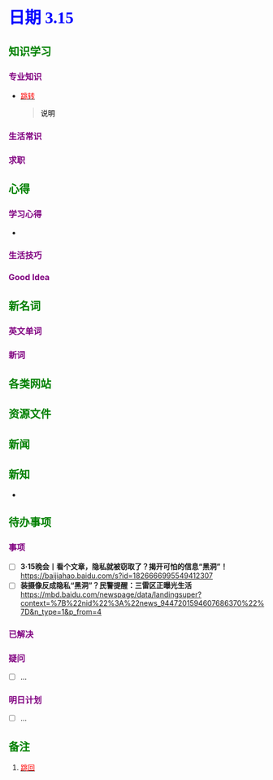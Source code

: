 ## <font color = blue face=楷体 size=6>日期 3.15</font>

## <font color = green>知识学习 </font>
### <font color = purple>专业知识 </font>
+ <a id = "01-1">  [<font color = red>跳转</font>](#01-2)
   > <font color = o> 说明 </font>
### <font color = purple>生活常识 </font>

### <font color = purple>求职 </font>



## <font color = green>心得 </font>
### <font color = purple>学习心得 </font>
+ 
### <font color = purple>生活技巧 </font>

### <font color = purple>Good Idea </font>



## <font color = green>新名词 </font>
### <font color = purple>英文单词 </font>
### <font color = purple>新词 </font>



## <font color = green>各类网站 </font>


## <font color = green>资源文件 </font>


## <font color = green>新闻 </font>


## <font color = green>新知 </font>
+ 

## <font color = green>待办事项 </font>
### <font color = purple>事项 </font>
- [ ] **3·15晚会丨看个文章，隐私就被窃取了？揭开可怕的信息“黑洞”！**  
	https://baijiahao.baidu.com/s?id=1826666995549412307  
- [ ] **装摄像反成隐私“黑洞”？民警提醒：三雷区正曝光生活**  
	https://mbd.baidu.com/newspage/data/landingsuper?context=%7B%22nid%22%3A%22news_9447201594607686370%22%7D&n_type=1&p_from=4
### <font color = purple>已解决 </font>
### <font color = purple>疑问 </font>
- [ ] ...
### <font color = purple>明日计划 </font>
- [ ] ...


## <font color = green>备注 </font>
  1. <a id ="01-2">[<font color = red>跳回</font>](#01-1)

<!--stackedit_data:
eyJoaXN0b3J5IjpbODk4NDAzNjIyXX0=
-->
